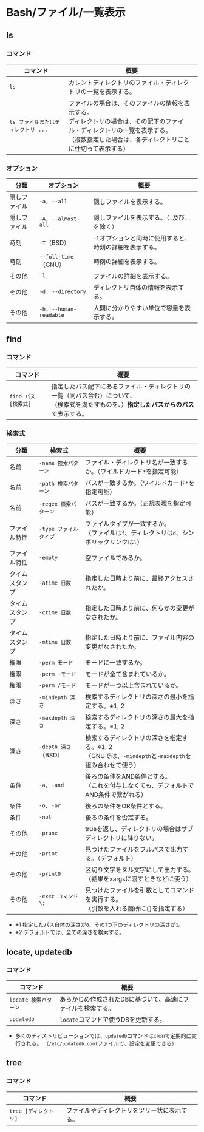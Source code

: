 # Bash/ファイル/一覧表示

## ls

### コマンド

| コマンド                   | 概要                                                                                                     |
|------------------------|--------------------------------------------------------------------------------------------------------|
| `ls`                   | カレントディレクトリのファイル・ディレクトリの一覧を表示する。                                                                        |
| `ls ファイルまたはディレクトリ ...` | ファイルの場合は、そのファイルの情報を表示する。<br />ディレクトリの場合は、その配下のファイル・ディレクトリの一覧を表示する。<br />（複数指定した場合は、各ディレクトリごとに仕切って表示する） |

### オプション

| 分類         | オプション             | 概要                                                     |
| ------------ | ---------------------- | -------------------------------------------------------- |
| 隠しファイル | `-a, --all`            | 隠しファイルを表示する。                                 |
| 隠しファイル | `-A, --almost-all`     | 隠しファイルを表示する。（`.`及び`..`を除く）            |
| 時刻         | `-T`（BSD）            | `-l`オプションと同時に使用すると、時刻の詳細を表示する。 |
| 時刻         | `--full-time`（GNU）   | 時刻の詳細を表示する。                                   |
| その他       | `-l`                   | ファイルの詳細を表示する。                               |
| その他       | `-d, --directory`      | ディレクトリ自体の情報を表示する。                       |
| その他       | `-h, --human-readable` | 人間に分かりやすい単位で容量を表示する。                 |

## find

### コマンド

|コマンド|概要|
|---|---|
|`find パス [検索式]`|指定したパス配下にあるファイル・ディレクトリの一覧（同パス含む）について、<br />（検索式を満たすものを、）**指定したパスからのパス**で表示する。|

### 検索式

| 分類           | 検索式                 | 概要                                                         |
| -------------- | ---------------------- | ------------------------------------------------------------ |
| 名前           | `-name 検索パターン`   | ファイル・ディレクトリ名が一致するか。（ワイルドカード`*`を指定可能） |
| 名前           | `-path 検索パターン`   | パスが一致するか。（ワイルドカード`*`を指定可能）            |
| 名前           | `-regex 検索パターン`  | パスが一致するか。（正規表現を指定可能）                     |
| ファイル特性   | `-type ファイルタイプ` | ファイルタイプが一致するか。<br />（ファイルは`f`、ディレクトリは`d`、シンボリックリンクは`l`） |
| ファイル特性   | `-empty`               | 空ファイルであるか。                                         |
| タイムスタンプ | `-atime 日数`          | 指定した日時より前に、最終アクセスされたか。                 |
| タイムスタンプ | `-ctime 日数`          | 指定した日時より前に、何らかの変更がなされたか。             |
| タイムスタンプ | `-mtime 日数`          | 指定した日時より前に、ファイル内容の変更がなされたか。       |
| 権限           | `-perm モード`         | モードに一致するか。                                         |
| 権限           | `-perm -モード`        | モードが全て含まれているか。                                 |
| 権限           | `-perm /モード`        | モードが一つ以上含まれているか。                             |
| 深さ           | `-mindepth 深さ`       | 検索するディレクトリの深さの最小を指定する。※1, 2            |
| 深さ           | `-maxdepth 深さ`       | 検索するディレクトリの深さの最大を指定する。※1, 2            |
| 深さ           | `-depth 深さ`（BSD）   | 検索するディレクトリの深さを指定する。※1, 2<br />（GNUでは、`-mindepth`と`-maxdepth`を組み合わせて使う） |
| 条件           | `-a, -and`             | 後ろの条件をAND条件とする。<br />（これを付与しなくても、デフォルトでAND条件で繋がれる） |
| 条件           | `-o, -or`              | 後ろの条件をOR条件とする。                                   |
| 条件           | `-not`                 | 後ろの条件を否定する。                                       |
| その他         | `-prune`               | trueを返し、ディレクトリの場合はサブディレクトリに降りない。 |
| その他         | `-print`               | 見つけたファイルをフルパスで出力する。（デフォルト）         |
| その他         | `-print0`              | 区切り文字をヌル文字にして出力する。<br />（結果をxargsに渡すときなどに使う） |
| その他         | `-exec コマンド \;`    | 見つけたファイルを引数としてコマンドを実行する。<br />（引数を入れる箇所に`{}`を指定する） |

- ※1 指定したパス自体の深さが`0`、その1つ下のディレクトリの深さが`1`。
- ※2 デフォルトでは、全ての深さを検索する。

## locate, updatedb

### コマンド

|コマンド|概要|
|---|---|
|`locate 検索パターン`|あらかじめ作成されたDBに基づいて、高速にファイルを検索する。|
|`updatedb`|`locate`コマンドで使うDBを更新する。|

- 多くのディストリビューションでは、`updatedb`コマンドはcronで定期的に実行される。
  （`/etc/updatedb.conf`ファイルで、設定を変更できる）

## tree

### コマンド

|コマンド|概要|
|---|---|
|`tree [ディレクトリ]`|ファイルやディレクトリをツリー状に表示する。|
